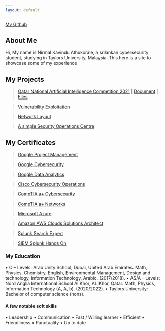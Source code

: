 ```yaml
---
layout: default
---
```




<a href="https://drive.google.com/file/d/1yiU6CseaNJk-xSv45qwRsV66O17ym-4C/view?usp=sharing">My Github</a>


## About Me

Hi, My name is Nirmal Kavindu Athukorale, a srilankan cybersecurity student, studying in Taylors University, Malaysia. This here is a site to 
showcase some of my experience

## My Projects 

> <a href="https://drive.google.com/file/d/1yiU6CseaNJk-xSv45qwRsV66O17ym-4C/view?usp=sharing">Qatar National Artificial Intelligence Competition 2021</a> |
 ><a href="https://drive.google.com/file/d/1C9f8UMO3oL59L9b-1i_dt3TXpZzPBFkX/view?usp=drive_link">Document</a> | 
 ><a href="https://drive.google.com/file/d/1Zw8XidgQ8OLxe79b634fLVXxs5yllZAv/view?usp=drive_link">Files</a>


> <a href="https://drive.google.com/file/d/1P3p_6G_GyGiKoWjpf8CdY_7bzWe0DUcR/view?usp=sharing">Vulnerability Exploitation</a>

> <a href="https://drive.google.com/file/d/17YNcGghyJYNAFLaSCYbZ0aNMzdBWCHHN/view?usp=sharing">Network Layout</a>

> <a href="https://drive.google.com/file/d/1nobQEWwx1s_AlBJ6bsFmSNLOQIogOAjk/view?usp=sharing">A simple Security Operations Centre</a>


## My Certificates 

> <a href="https://drive.google.com/file/d/11bTkfkOgixZ_QJerjq8_LSw7sApLMcgN/view?usp=drive_link"> Google Project Management</a>

> <a href="https://drive.google.com/file/d/1CjlCkZvC8Ny7BbhwaHl2WJm28KxscpFt/view?usp=drive_link">Google Cybersecurity</a>

> <a href="https://drive.google.com/file/d/10W6NK8YcFzsO3GFEhiYqgp62QYJi9_VG/view?usp=drive_link">Google Data Analytics</a>

> <a href="https://drive.google.com/file/d/1R7WphBFvDV_OS61tbnQGlEPZST1Slce2/view?usp=drive_link">Cisco Cybersecurity Operations</a>

> <a href="https://drive.google.com/file/d/1gX8QYjPQ7cv4nO7otWRx0QeqRDL8EPFq/view?usp=drive_link">CompTIA a+ Cybersecurity</a>

> <a href="https://drive.google.com/file/d/1tyVIYQS3eXLK38MQ-0vKrZAQ5AX2mzeJ/view?usp=drive_link">CompTIA a+ Networks</a>

> <a href="https://drive.google.com/file/d/127EwKHYnWp1BtbztQ5OIN-uMS_qUGKks/view?usp=drive_link">Microsoft Azure</a>

> <a href="https://drive.google.com/file/d/1oO6kPHbXh1Z8bJ2phFwguGnBrXmOmPDt/view?usp=drive_link">Amazon AWS Clouds Solutions Architect</a>

> <a href="https://drive.google.com/file/d/1IWS2lo_iJBO1dwlwMrKHso0xcq-GCnCR/view?usp=drive_link">Splunk Search Expert</a>

> <a href="https://drive.google.com/file/d/1NP_mvS7LI7CvBsiU7v55D0VbMsEvZCey/view?usp=drive_link">SIEM Splunk Hands On</a>


### My Education

•	O – Levels: Arab Unity School, Dubai, United Arab Emirates.
Math, Physics, Chemistry, English, Environmental Management, Design and technology, Information Technology, Arabic. (2017/2018).
•	AS/A – Levels: Nord Anglia International School Al Khor, AL Khor, Qatar.
Math, Physics, Information Technology (A, A, b). (2020/2022).
•	Taylors University: Bachelor of computer science (hons).


#### A few notable soft skills

•	Leadership
•	Communication
•	Fast / Willing learner
•	Efficient
•	Friendliness
•	Punctuality
•	Up to date

